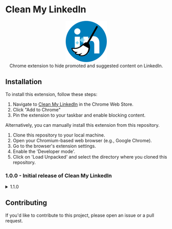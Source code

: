 # Clean My LinkedIn

<div align="center">
  <img src="images/icon128.png" alt="Extension Logo">
  
</div>
<div align="center">Chrome extension to hide promoted and suggested content on LinkedIn.
</div>

## Installation

To install this extension, follow these steps:

1. Navigate to [Clean My LinkedIn](https://chrome.google.com/webstore/detail/clean-my-linkedin/kgkmlelpkpcepphkhccpgegbkflnjgdl?hl=en&authuser=0) in the Chrome Web Store.
2. Click "Add to Chrome"
3. Pin the extension to your taskbar and enable blocking content.

Alternatively, you can manually install this extension from this repository.

1. Clone this repository to your local machine.
2. Open your Chromium-based web browser (e.g., Google Chrome).
3. Go to the browser's extension settings.
4. Enable the 'Developer mode'.
5. Click on 'Load Unpacked' and select the directory where you cloned this repository.

### 1.0.0 - Initial release of Clean My LinkedIn

<details><summary>1.1.0</summary>
  <ul>
    <li>Added slider and functionality for hiding Suggested content</li>
    <li>Updated popup styles</li>
  </ul>
</details>

## Contributing

If you'd like to contribute to this project, please open an issue or a pull request.
